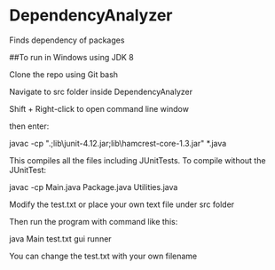 # DependencyAnalyzer
Finds dependency of packages

##To run in Windows using JDK 8

Clone the repo using Git bash

Navigate to src folder inside DependencyAnalyzer

Shift + Right-click to open command line window

then enter:

javac -cp ".;lib\junit-4.12.jar;lib\hamcrest-core-1.3.jar" *.java

This compiles all the files including JUnitTests. To compile without the JUnitTest:

javac -cp Main.java Package.java Utilities.java

Modify the test.txt or place your own text file under src folder

Then run the program with command like this:

java Main test.txt gui runner

You can change the test.txt with your own filename
